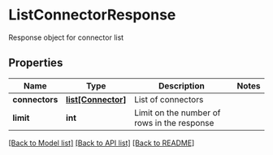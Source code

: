 # ListConnectorResponse

Response object for connector list
## Properties
Name | Type | Description | Notes
------------ | ------------- | ------------- | -------------
**connectors** | [**list[Connector]**](Connector.md) | List of connectors | 
**limit** | **int** | Limit on the number of rows in the response | 

[[Back to Model list]](../README.md#documentation-for-models) [[Back to API list]](../README.md#documentation-for-api-endpoints) [[Back to README]](../README.md)


